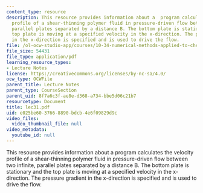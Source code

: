```yaml
---
content_type: resource
description: This resource provides information about a  program calculates the velocity
  profile of a shear-thinning polymer fluid in pressure-driven flow between two infinite,
  parallel plates separated by a distance B. The bottom plate is stationary and the
  top plate is moving at a specified velocity in the x-direction. The pressure gradient
  in the x-direction is specified and is used to drive the flow.
file: /ol-ocw-studio-app/courses/10-34-numerical-methods-applied-to-chemical-engineering-fall-2005/e025be6037668890bdcb4e6f09829d9c_lec31.pdf
file_size: 54431
file_type: application/pdf
learning_resource_types:
- Lecture Notes
license: https://creativecommons.org/licenses/by-nc-sa/4.0/
ocw_type: OCWFile
parent_title: Lecture Notes
parent_type: CourseSection
parent_uid: 8f7a6c3f-ae8e-d368-a734-bbe5d06c21b7
resourcetype: Document
title: lec31.pdf
uid: e025be60-3766-8890-bdcb-4e6f09829d9c
video_files:
  video_thumbnail_file: null
video_metadata:
  youtube_id: null
---
```

This resource provides information about a  program calculates the velocity profile of a shear-thinning polymer fluid in pressure-driven flow between two infinite, parallel plates separated by a distance B. The bottom plate is stationary and the top plate is moving at a specified velocity in the x-direction. The pressure gradient in the x-direction is specified and is used to drive the flow.
